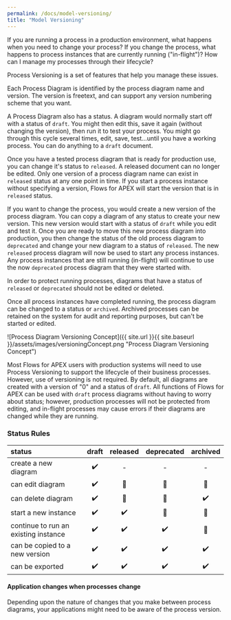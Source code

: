 ```yaml
---
permalink: /docs/model-versioning/
title: "Model Versioning"
---
```

If you are running a process in a production environment, what happens when you need to change your process?  If you change the process, what happens to process instances that are currently running ("in-flight")?  How can I manage my processes through their lifecycle?

Process Versioning is a set of features that help you manage these issues.

Each Process Diagram is identified by the process diagram name and version.  The version is freetext, and can support any version numbering scheme that you want.

A Process Diagram also has a status.  A diagram would normally start off with a status of `draft`.  You might then edit this, save it again (without changing the version), then run it to test your process.  You might go through this cycle several times, edit, save, test...until you have a working process.  You can do anything to a `draft` document.

Once you have a tested process diagram that is ready for production use, you can change it's status to `released`.  A released document can no longer be edited.  Only one version of a process diagram name can exist in `released` status at any one point in time. If you start a process instance without specifying a version, Flows for APEX will start the version that is in `released` status.

If you want to change the process, you would create a new version of the process diagram.  You can copy a diagram of any status to create your new version.  This new version would start with a status of `draft` while you edit and test it.  Once you are ready to move this new process diagram into production, you then change the status of the old process diagram to `deprecated` and change your new diagram to a status of `released`.  The new `released` process diagram will now be used to start any process instances.  Any process instances that are still running (in-flight) will continue to use the now `deprecated` process diagram that they were started with.

In order to protect running processes, diagrams that have a status of `released` or `deprecated` should not be edited or deleted.

Once all process instances have completed running, the process diagram can be changed to a status or `archived`.  Archived processes can be retained on the system for audit and reporting purposes, but can't be started or edited.

![Process Diagram Versioning Concept]({{ site.url }}{{ site.baseurl }}/assets/images/versioningConcept.png "Process Diagram Versioning Concept")

Most Flows for APEX users with production systems will need to use Process Versioning to support the lifecycle of their business processes.  However, use of versioning is not required.  By default, all diagrams are created with a version of "0" and a status of `draft`.  All functions of  Flows for APEX can be used with `draft` process diagrams without having to worry about status; however, production processes will not be protected from editing, and in-flight processes may cause errors if their diagrams are changed while they are running.

### Status Rules

| status | draft | released | deprecated | archived |
| :--- | :---: | :---: | :---: | :---: |
| create a new diagram | ✔️ | - | - | - |
|  can edit diagram |  ✔️ | 🛑   | 🛑  |  🛑 |
| can delete diagram |  ✔️ | 🛑   | 🛑  |  ✔️ |
|  start a new instance |  ✔️ |  ✔️ | 🛑  |  🛑 |
| continue to run an existing instance | ✔️ | ✔️ | ✔️ |🛑  |
| can be copied to a new version | ✔️ | ✔️ | ✔️ | ✔️ |
| can be exported | ✔️ | ✔️ | ✔️ | ✔️ |

#### Application changes when processes change

Depending upon the nature of changes that you make between process diagrams, your applications might need to be aware of the process version.

